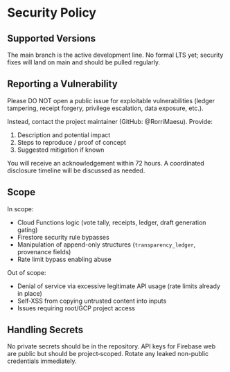 # Security Policy

## Supported Versions
The main branch is the active development line. No formal LTS yet; security fixes will land on main and should be pulled regularly.

## Reporting a Vulnerability
Please DO NOT open a public issue for exploitable vulnerabilities (ledger tampering, receipt forgery, privilege escalation, data exposure, etc.).

Instead, contact the project maintainer (GitHub: @RorriMaesu). Provide:
1. Description and potential impact
2. Steps to reproduce / proof of concept
3. Suggested mitigation if known

You will receive an acknowledgement within 72 hours. A coordinated disclosure timeline will be discussed as needed.

## Scope
In scope:
- Cloud Functions logic (vote tally, receipts, ledger, draft generation gating)
- Firestore security rule bypasses
- Manipulation of append-only structures (`transparency_ledger`, provenance fields)
- Rate limit bypass enabling abuse

Out of scope:
- Denial of service via excessive legitimate API usage (rate limits already in place)
- Self‑XSS from copying untrusted content into inputs
- Issues requiring root/GCP project access

## Handling Secrets
No private secrets should be in the repository. API keys for Firebase web are public but should be project‑scoped. Rotate any leaked non-public credentials immediately.
